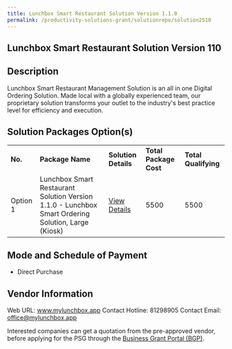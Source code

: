 ```yaml
---
title: Lunchbox Smart Restaurant Solution Version 1.1.0
permalink: /productivity-solutions-grant/solutionrepo/solution2510
---
```


## Lunchbox Smart Restaurant Solution Version 110

## Description

Lunchbox Smart Restaurant Management Solution is an all in one Digital Ordering Solution. Made local with a globally experienced team, our proprietary solution transforms your outlet to the industry's best practice level for efficiency and execution.

## Solution Packages Option(s)

<table>
<tr>
<td><b>No.</b></td>
<td><b>Package Name</b></td>
<td><b>Solution Details</b></td>
<td><b>Total Package Cost</b></td>
<td><b>Total Qualifying</b></td>
</tr>
<tr>
<td>Option 1</td>
<td>Lunchbox Smart Restaurant Solution Version 1.1.0 - Lunchbox Smart Ordering Solution, Large (Kiosk)</td>
<td><a href='https://www.gobusiness.gov.sg/images/psg/Lunchbox_20200960_Desensitised_Annex_3_Part_2.pdf'>View Details</a></td>
<td>5500</td>
<td>5500</td>
</tr>
</table>

## Mode and Schedule of Payment

 - Direct Purchase

## Vendor Information

 Web URL: www.mylunchbox.app 
Contact Hotline: 81298905 
Contact Email: office@mylunchbox.app 


Interested companies can get a quotation from the pre-approved vendor, before applying for the PSG through the <a href='https://www.businessgrants.gov.sg/'>Business Grant Portal (BGP)</a>.

<script src="/jquery/resize-tables.js"></script>
